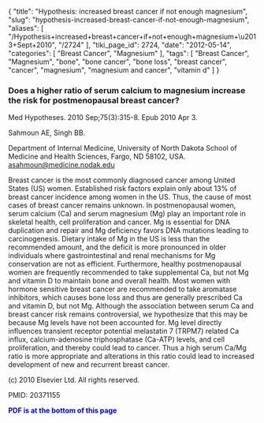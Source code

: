 {
    "title": "Hypothesis: increased breast cancer if not enough magnesium",
    "slug": "hypothesis-increased-breast-cancer-if-not-enough-magnesium",
    "aliases": [
        "/Hypothesis+increased+breast+cancer+if+not+enough+magnesium+\u2013+Sept+2010",
        "/2724"
    ],
    "tiki_page_id": 2724,
    "date": "2012-05-14",
    "categories": [
        "Breast Cancer",
        "Magnesium"
    ],
    "tags": [
        "Breast Cancer",
        "Magnesium",
        "bone",
        "bone cancer",
        "bone loss",
        "breast cancer",
        "cancer",
        "magnesium",
        "magnesium and cancer",
        "vitamin d"
    ]
}


### Does a higher ratio of serum calcium to magnesium increase the risk for postmenopausal breast cancer?

Med Hypotheses. 2010 Sep;75(3):315-8. Epub 2010 Apr 3.

Sahmoun AE, Singh BB.

Department of Internal Medicine, University of North Dakota School of Medicine and Health Sciences, Fargo, ND 58102, USA. asahmoun@medicine.nodak.edu

Breast cancer is the most commonly diagnosed cancer among United States (US) women. Established risk factors explain only about 13% of breast cancer incidence among women in the US. Thus, the cause of most cases of breast cancer remains unknown. In postmenopausal women, serum calcium (Ca) and serum magnesium (Mg) play an important role in skeletal health, cell proliferation and cancer. Mg is essential for DNA duplication and repair and Mg deficiency favors DNA mutations leading to carcinogenesis. Dietary intake of Mg in the US is less than the recommended amount, and the deficit is more pronounced in older individuals where gastrointestinal and renal mechanisms for Mg conservation are not as efficient. Furthermore, healthy postmenopausal women are frequently recommended to take supplemental Ca, but not Mg and vitamin D to maintain bone and overall health. Most women with hormone sensitive breast cancer are recommended to take aromatase inhibitors, which causes bone loss and thus are generally prescribed Ca and vitamin D, but not Mg. Although the association between serum Ca and breast cancer risk remains controversial, we hypothesize that this may be because Mg levels have not been accounted for. Mg level directly influences transient receptor potential melastatin 7 (TRPM7) related Ca influx, calcium-adenosine triphosphatase (Ca-ATP) levels, and cell proliferation, and thereby could lead to cancer. Thus a high serum Ca/Mg ratio is more appropriate and alterations in this ratio could lead to increased development of new and recurrent breast cancer.

(c) 2010 Elsevier Ltd. All rights reserved.

PMID: 20371155

 **<span style="color:#00F;">PDF is at the bottom of this page</span>**